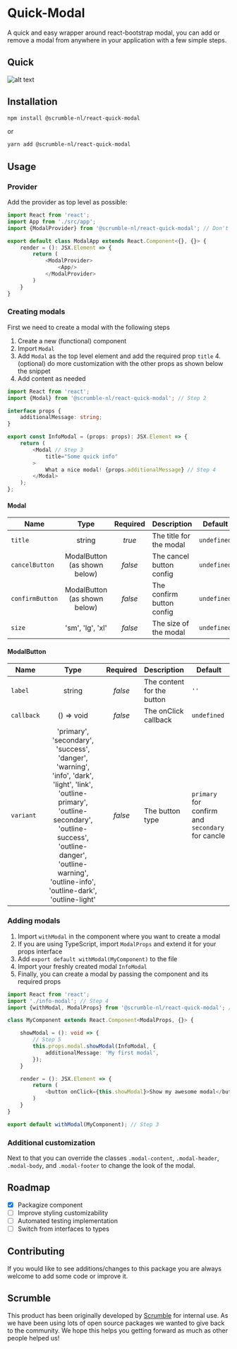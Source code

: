 # Quick-Modal
A quick and easy wrapper around react-bootstrap modal, you can add or remove a modal from anywhere in your application with a few simple steps.

## Quick
![alt text](https://scrumble.nl/wp-content/uploads/2020/06/quickmodal.png "Quick image")
## Installation

```sh
npm install @scrumble-nl/react-quick-modal
```
or
```sh
yarn add @scrumble-nl/react-quick-modal
```
## Usage
### Provider
Add the provider as top level as possible:
```typescript
import React from 'react';
import App from './src/app';
import {ModalProvider} from '@scrumble-nl/react-quick-modal'; // Don't forget to import this

export default class ModalApp extends React.Component<{}, {}> {
    render = (): JSX.Element => {
        return (
            <ModalProvider>
                <App/>
            </ModalProvider>
        )       
    }       
}
```
### Creating modals
First we need to create a modal with the following steps
1. Create a new (functional) component
2. Import `Modal`
3. Add `Modal` as the top level element and add the required prop `title`
    4. (optional) do more customization with the other props as shown below the snippet
4. Add content as needed

```typescript
import React from 'react';
import {Modal} from '@scrumble-nl/react-quick-modal'; // Step 2

interface props {
    additionalMessage: string;
}

export const InfoModal = (props: props): JSX.Element => {
    return (
        <Modal // Step 3
            title="Some quick info"
        >
            What a nice modal! {props.additionalMessage} // Step 4
        </Modal>
    );
};
```
#### Modal
| Name         | Type                                                                                   | Required | Description                         | Default |
|--------------|:----------------------------------------------------------------------------------------:|:----------:|:-------------------------------------| -------- |
| `title`      | string                                                                                 | *true*     | The title for the modal          | `undefined` |
| `cancelButton`       | ModalButton (as shown below)                                                                                 | *false*    | The cancel button config            | `undefined`
| `confirmButton`      | ModalButton (as shown below)  | *false*    | The confirm button config                     | `undefined`
| `size` | 'sm', 'lg', 'xl'                                                                                 | *false*    | The size of the modal | `undefined`
#### ModalButton
| Name         | Type                                                                                   | Required | Description                         | Default |
|--------------|:----------------------------------------------------------------------------------------:|:----------:|:-------------------------------------| -------- |
| `label`      | string                                                                                 | *false*     | The content for the button          | `''` |
| `callback`       | () => void                                                                                 | *false*    | The onClick callback           | `undefined`
| `variant`      | 'primary', 'secondary', 'success', 'danger', 'warning', 'info', 'dark', 'light', 'link', 'outline-primary', 'outline-secondary', 'outline-success', 'outline-danger', 'outline-warning', 'outline-info', 'outline-dark', 'outline-light' | *false*    | The button type                      | `primary` for confirm and `secondary` for cancle

### Adding modals
1. Import `withModal` in the component where you want to create a modal
2. If you are using TypeScript, import `ModalProps` and extend it for your props interface
3. Add `export default withModal(MyComponent)` to the file
4. Import your freshly created modal `InfoModal`
5. Finally, you can create a modal by passing the component and its required props
```typescript
import React from 'react';
import './info-modal'; // Step 4
import {withModal, ModalProps} from '@scrumble-nl/react-quick-modal'; // Step 1 (& 2)

class MyComponent extends React.Component<ModalProps, {}> {

    showModal = (): void => {
        // Step 5
        this.props.modal.showModal(InfoModal, {
            additionalMessage: 'My first modal',
        }); 
    }

    render = (): JSX.Element => {
        return (
            <button onClick={this.showModal}>Show my awesome modal</button>
        )
    }
}

export default withModal(MyComponent); // Step 3
```
### Additional customization
Next to that you can override the classes `.modal-content`, `.modal-header`, `.modal-body`,  and `.modal-footer` to change the look of the modal.
## Roadmap
- [x] Packagize component
- [ ] Improve styling customizability
- [ ] Automated testing implementation
- [ ] Switch from interfaces to types

## Contributing
If you would like to see additions/changes to this package you are always welcome to add some code or improve it.

## Scrumble
This product has been originally developed by [Scrumble](https://www.scrumble.nl) for internal use. As we have been using lots of open source packages we wanted to give back to the community. We hope this helps you getting forward as much as other people helped us!
